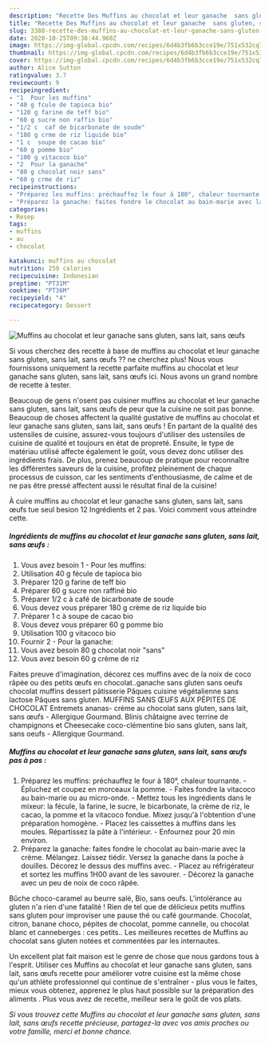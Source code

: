 ```yaml
---
description: "Recette Des Muffins au chocolat et leur ganache  sans gluten, sans lait, sans œufs "
title: "Recette Des Muffins au chocolat et leur ganache  sans gluten, sans lait, sans œufs "
slug: 3388-recette-des-muffins-au-chocolat-et-leur-ganache-sans-gluten-sans-lait-sans-oufs
date: 2020-10-25T09:38:44.960Z
image: https://img-global.cpcdn.com/recipes/6d4b3fb6b3cce19e/751x532cq70/muffins-au-chocolat-et-leur-ganache-sans-gluten-sans-lait-sans-oeufs-photo-principale-de-la-recette.jpg
thumbnail: https://img-global.cpcdn.com/recipes/6d4b3fb6b3cce19e/751x532cq70/muffins-au-chocolat-et-leur-ganache-sans-gluten-sans-lait-sans-oeufs-photo-principale-de-la-recette.jpg
cover: https://img-global.cpcdn.com/recipes/6d4b3fb6b3cce19e/751x532cq70/muffins-au-chocolat-et-leur-ganache-sans-gluten-sans-lait-sans-oeufs-photo-principale-de-la-recette.jpg
author: Alice Sutton
ratingvalue: 3.7
reviewcount: 9
recipeingredient:
- "1  Pour les muffins"
- "40 g fcule de tapioca bio"
- "120 g farine de teff bio"
- "60 g sucre non raffin bio"
- "1/2 c  caf de bicarbonate de soude"
- "180 g crme de riz liquide bio"
- "1 c  soupe de cacao bio"
- "60 g pomme bio"
- "100 g vitacoco bio"
- "2  Pour la ganache"
- "80 g chocolat noir sans"
- "60 g crme de riz"
recipeinstructions:
- "Préparez les muffins: préchauffez le four à 180°, chaleur tournante. Épluchez et coupez en morceaux la pomme. Faites fondre la vitacoco au bain-marie ou au micro-onde.  Mettez tous les ingrédients dans le mixeur: la fécule, la farine, le sucre, le bicarbonate, la crème de riz, le cacao, la pomme et la vitacoco fondue. Mixez jusqu&#39;à l&#39;obtention d&#39;une préparation homogène.  Placez les caissettes à muffins dans les moules. Répartissez la pâte à l&#39;intérieur.  Enfournez pour 20 min environ."
- "Préparez la ganache: faites fondre le chocolat au bain-marie avec la crème. Mélangez. Laissez tiédir. Versez la ganache dans la poche à douilles. Décorez le dessus des muffins avec. Placez au réfrigérateur et sortez les muffins 1H00 avant de les savourer. Décorez la ganache avec un peu de noix de coco râpée."
categories:
- Resep
tags:
- muffins
- au
- chocolat

katakunci: muffins au chocolat 
nutrition: 259 calories
recipecuisine: Indonesian
preptime: "PT31M"
cooktime: "PT36M"
recipeyield: "4"
recipecategory: Dessert

---
```



![Muffins au chocolat et leur ganache  sans gluten, sans lait, sans œufs ](https://img-global.cpcdn.com/recipes/6d4b3fb6b3cce19e/751x532cq70/muffins-au-chocolat-et-leur-ganache-sans-gluten-sans-lait-sans-oeufs-photo-principale-de-la-recette.jpg)

Si vous cherchez des recette à base de muffins au chocolat et leur ganache  sans gluten, sans lait, sans œufs  ?? ne cherchez plus! Nous vous fournissons uniquement la recette parfaite muffins au chocolat et leur ganache  sans gluten, sans lait, sans œufs  ici. Nous avons un grand nombre de recette à tester.

Beaucoup de gens n'osent pas cuisiner muffins au chocolat et leur ganache  sans gluten, sans lait, sans œufs  de peur que la cuisine ne soit pas bonne. Beaucoup de choses affectent la qualité gustative de muffins au chocolat et leur ganache  sans gluten, sans lait, sans œufs ! En partant de la qualité des ustensiles de cuisine, assurez-vous toujours d'utiliser des ustensiles de cuisine de qualité et toujours en état de propreté. Ensuite, le type de matériau utilisé affecte également le goût, vous devez donc utiliser des ingrédients frais. De plus, prenez beaucoup de pratique pour reconnaître les différentes saveurs de la cuisine, profitez pleinement de chaque processus de cuisson, car les sentiments d'enthousiasme, de calme et de ne pas être pressé affectent aussi le résultat final de la cuisine!

<!--inarticleads1-->

À cuire muffins au chocolat et leur ganache  sans gluten, sans lait, sans œufs  tue seul besion 12 Ingrédients et 2 pas. Voici comment vous atteindre cette.

##### Ingrédients de muffins au chocolat et leur ganache  sans gluten, sans lait, sans œufs  :

1. Vous avez besoin 1 - Pour les muffins:
1. Utilisation 40 g fécule de tapioca bio
1. Préparer 120 g farine de teff bio
1. Préparer 60 g sucre non raffiné bio
1. Préparer 1/2 c à café de bicarbonate de soude
1. Vous devez vous préparer 180 g crème de riz liquide bio
1. Préparer 1 c à soupe de cacao bio
1. Vous devez vous préparer 60 g pomme bio
1. Utilisation 100 g vitacoco bio
1. Fournir 2 - Pour la ganache:
1. Vous avez besoin 80 g chocolat noir &#34;sans&#34;
1. Vous avez besoin 60 g crème de riz


Faites preuve d&#39;imagination, décorez ces muffins avec de la noix de coco râpée ou des petits œufs en chocolat..ganache sans gluten sans oeufs chocolat muffins dessert pâtisserie Pâques cuisine végétalienne sans lactose Pâques sans gluten. MUFFINS SANS ŒUFS AUX PÉPITES DE CHOCOLAT Entremets ananas- crème au chocolat  sans gluten, sans lait, sans œufs - Allergique Gourmand. Blinis châtaigne avec terrine de champignons et Cheesecake coco-clémentine bio sans gluten, sans lait, sans oeufs - Allergique Gourmand. 

<!--inarticleads2-->

##### Muffins au chocolat et leur ganache  sans gluten, sans lait, sans œufs  pas à pas :

1. Préparez les muffins: préchauffez le four à 180°, chaleur tournante. - Épluchez et coupez en morceaux la pomme. - Faites fondre la vitacoco au bain-marie ou au micro-onde.  - Mettez tous les ingrédients dans le mixeur: la fécule, la farine, le sucre, le bicarbonate, la crème de riz, le cacao, la pomme et la vitacoco fondue. Mixez jusqu&#39;à l&#39;obtention d&#39;une préparation homogène.  - Placez les caissettes à muffins dans les moules. Répartissez la pâte à l&#39;intérieur.  - Enfournez pour 20 min environ.
1. Préparez la ganache: faites fondre le chocolat au bain-marie avec la crème. Mélangez. Laissez tiédir. Versez la ganache dans la poche à douilles. Décorez le dessus des muffins avec. - Placez au réfrigérateur et sortez les muffins 1H00 avant de les savourer. - Décorez la ganache avec un peu de noix de coco râpée.


Bûche choco-caramel au beurre salé, Bio, sans oeufs. L&#39;intolérance au gluten n&#39;a rien d&#39;une fatalité ! Rien de tel que de délicieux petits muffins sans gluten pour improviser une pause thé ou café gourmande. Chocolat, citron, banane choco, pépites de chocolat, pomme cannelle, ou chocolat blanc et canneberges : ces petits.. Les meilleures recettes de Muffins au chocolat sans gluten notées et commentées par les internautes. 

<!--inarticleads1-->

<p>
Un excellent plat fait maison est le genre de chose que nous gardons tous à l'esprit. Utiliser ces Muffins au chocolat et leur ganache  sans gluten, sans lait, sans œufs  recette pour améliorer votre cuisine est la même chose qu'un athlète professionnel qui continue de s'entraîner - plus vous le faites, mieux vous obtenez, apprenez le plus haut possible sur la préparation des aliments . Plus vous avez de recette, meilleur sera le goût de vos plats.
</p>

<p>
<i>Si vous trouvez cette Muffins au chocolat et leur ganache  sans gluten, sans lait, sans œufs  recette précieuse, partagez-la avec vos amis proches ou votre famille, merci et bonne chance.</i>
</p>
